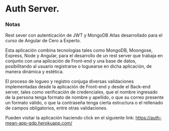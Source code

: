 # Auth Server.

### Notas

Rest sever con autenticación de JWT y MongoDB Atlas desarrollado para el curso de Angular de Cero a Experto.

Esta aplicación combina tecnologías tales como MongoDB, Moongose, Express, Node y Angular, para el desarrollo de un rest server que trabaja en conjunto con una aplicación de Front-end y una base de datos, posibilitando al usuario registrarse o loguearse en dicha aplicación, de manera dinámica y estética.

El proceso de logueo y registro conjuga diversas validaciones implementadas desde la aplicación de Front-end y desde el Back-end server, tales como verificación de credenciales, que el nombre ingresado de la persona tenga formato de nombre y apellido, o que su correo presente un formato válido, o que la contraseña tenga cierta estructura o el rellenado de campos obligatorios, entre otras validaciones.

Pueden visitar la aplicación haciendo click en el siguiente link: https://auth-mean-app-gdp.herokuapp.com/
